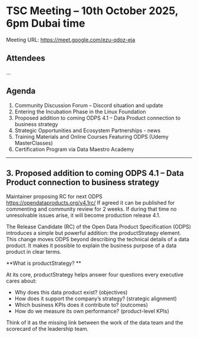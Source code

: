 # TSC Meeting – 10th October 2025, 6pm Dubai time

Meeting URL:  https://meet.google.com/ezu-qdoz-eja 

## Attendees
...

## Agenda 

1. Community Discussion Forum – Discord situation and update
2. Entering the Incubation Phase in the Linux Foundation
3. Proposed addition to coming ODPS 4.1 – Data Product connection to business strategy
4. Strategic Opportunities and Ecosystem Partnerships - news
5. Training Materials and Online Courses Featuring ODPS (Udemy MasterClasses)
6. Certification Program via Data Maestro Academy


<hr/>

## 3. Proposed addition to coming ODPS 4.1 – Data Product connection to business strategy

Maintainer proposing RC for next ODPS https://opendataproducts.org/v4.1rc/ If agreed it can be published for commenting and community review for 2 weeks. If during that time no unresolvable issues arise, it will become production release 4.1. 

The Release Candidate (RC) of the Open Data Product Specification (ODPS) introduces a simple but powerful addition: the productStrategy element. This change moves ODPS beyond describing the technical details of a data product. It makes it possible to explain the business purpose of a data product in clear terms.

**What is productStrategy?
**

At its core, productStrategy helps answer four questions every executive cares about:

* Why does this data product exist? (objectives)
* How does it support the company’s strategy? (strategic alignment)
* Which business KPIs does it contribute to? (outcomes)
* How do we measure its own performance? (product-level KPIs)

Think of it as the missing link between the work of the data team and the scorecard of the leadership team.
